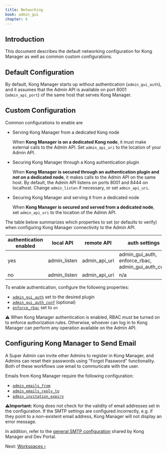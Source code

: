 ```yaml
---
title: Networking
book: admin_gui
chapter: 4
---
```


## Introduction

This document describes the default networking configuration for Kong Manager
as well as common custom configurations.

## Default Configuration

By default, Kong Manager starts up without authentication (`admin_gui_auth`),
and it assumes that the Admin API is available on port 8001 (`admin_api_port`)
of the same host that serves Kong Manager.

## Custom Configuration

Common configurations to enable are

- Serving Kong Manager from a dedicated Kong node

  When **Kong Manager is on a dedicated Kong node**, it must make external
  calls to the Admin API. Set `admin_api_uri` to the location of your Admin API.

- Securing Kong Manager through a Kong authentication plugin

  When **Kong Manager is secured through an authentication plugin and _not_ on
  a dedicated node**, it makes calls to the Admin API on the same host. By
  default, the Admin API listens on ports 8001 and 8444 on
  localhost. Change `admin_listen` if necessary, or set `admin_api_uri`.

- Securing Kong Manager and serving it from a dedicated node

  When **Kong Manager is secured and served from a dedicated node**, set
  `admin_api_uri` to the location of the Admin API.

The table below summarizes which properties to set (or defaults to verify)
when configuring Kong Manager connectivity to the Admin API.

| authentication enabled | local API    | remote API    | auth settings                                     |
| ---------------------- | ------------ | ------------- | ------------------------------------------------- |
| yes                    | admin_listen | admin_api_uri | admin_gui_auth, enforce_rbac, admin_gui_auth_conf |
| no                     | admin_listen | admin_api_uri | n/a                                               |

To enable authentication, configure the following properties:

- [`admin_gui_auth`](/enterprise/{{page.kong_version}}/property-reference/#admin_gui_auth) set to the desired plugin
- [`admin_gui_auth_conf`](/enterprise/{{page.kong_version}}/property-reference/#admin_gui_auth_conf) (optional)
- [`enforce_rbac`](/enterprise/{{page.kong_version}}/property-reference/#enforce_rbac) set to `on`

⚠️ When Kong Manager authentication is enabled, RBAC must be turned on to
enforce authorization rules. Otherwise, whoever can log in to Kong Manager can
perform any operation available on the Admin API.

## Configuring Kong Manager to Send Email

A Super Admin can invite other Admins to register in Kong Manager, and Admins
can reset their passwords using "Forgot Password" functionality. Both of these
workflows use email to communicate with the user.

Emails from Kong Manager require the following configuration:

- [`admin_emails_from`](/enterprise/{{page.kong_version}}/property-reference/#admin_emails_from)
- [`admin_emails_reply_to`](/enterprise/{{page.kong_version}}/property-reference/#admin_emails_reply_to)
- [`admin_invitation_expiry`](/enterprise/{{page.kong_version}}/property-reference/#admin_invitation_expiry)

⚠️**Important:** Kong does not check for the validity of email
addresses set in the configuration. If the SMTP settings are
configured incorrectly, e.g. if they point to a non-existent
email address, Kong Manager will not display an error message.

In addition, refer to the
[general SMTP configuration](/enterprise/{{page.kong_version}}/property-reference/#general-smtp-configuration)
shared by Kong Manager and Dev Portal.

Next: [Workspaces &rsaquo;]({{page.book.next}})
